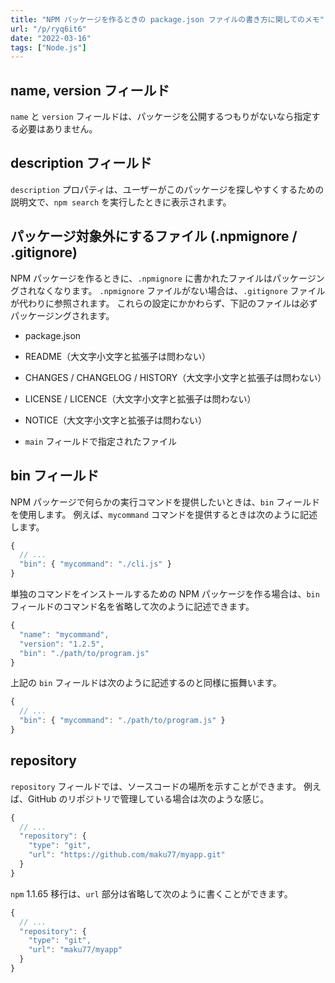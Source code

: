 ```yaml
---
title: "NPM パッケージを作るときの package.json ファイルの書き方に関してのメモ"
url: "/p/ryq6it6"
date: "2022-03-16"
tags: ["Node.js"]
---
```


name, version フィールド
----

`name` と `version` フィールドは、パッケージを公開するつもりがないなら指定する必要はありません。


description フィールド
----

`description` プロパティは、ユーザーがこのパッケージを探しやすくするための説明文で、`npm search` を実行したときに表示されます。


パッケージ対象外にするファイル (.npmignore / .gitignore)
----

NPM パッケージを作るときに、`.npmignore` に書かれたファイルはパッケージングされなくなります。
`.npmignore` ファイルがない場合は、`.gitignore` ファイルが代わりに参照されます。
これらの設定にかかわらず、下記のファイルは必ずパッケージングされます。

- package.json
- README（大文字小文字と拡張子は問わない）
- CHANGES / CHANGELOG / HISTORY（大文字小文字と拡張子は問わない）

- LICENSE / LICENCE（大文字小文字と拡張子は問わない）

- NOTICE（大文字小文字と拡張子は問わない）

- `main` フィールドで指定されたファイル


bin フィールド
----

NPM パッケージで何らかの実行コマンドを提供したいときは、`bin` フィールドを使用します。
例えば、`mycommand` コマンドを提供するときは次のように記述します。

```js
{
  // ...
  "bin": { "mycommand": "./cli.js" }
}
```

単独のコマンドをインストールするための NPM パッケージを作る場合は、`bin` フィールドのコマンド名を省略して次のように記述できます。

```js
{
  "name": "mycommand",
  "version": "1.2.5",
  "bin": "./path/to/program.js"
}
```

上記の `bin` フィールドは次のように記述するのと同様に振舞います。

```js
{
  // ...
  "bin": { "mycommand": "./path/to/program.js" }
}
```

repository
----

`repository` フィールドでは、ソースコードの場所を示すことができます。
例えば、GitHub のリポジトリで管理している場合は次のような感じ。

```js
{
  // ...
  "repository": {
    "type": "git",
    "url": "https://github.com/maku77/myapp.git"
  }
}
```

`npm` 1.1.65 移行は、`url` 部分は省略して次のように書くことができます。

```js
{
  // ...
  "repository": {
    "type": "git",
    "url": "maku77/myapp"
  }
}
```

